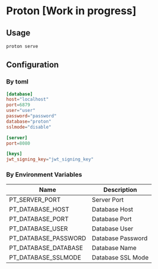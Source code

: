 # Proton [Work in progress]

## Usage

```sh
proton serve
```

## Configuration

### By toml

```toml
[database]
host="localhost"
port=6879
user="user"
password="password"
database="proton"
sslmode="disable"

[server]
port=8080

[keys]
jwt_signing_key="jwt_signing_key"
```

### By Environment Variables

| Name                 | Description       |
| -------------------- | ----------------- |
| PT_SERVER_PORT       | Server Port       |
| PT_DATABASE_HOST     | Database Host     |
| PT_DATABASE_PORT     | Database Port     |
| PT_DATABASE_USER     | Database User     |
| PT_DATABASE_PASSWORD | Database Password |
| PT_DATABASE_DATABASE | Database Name     |
| PT_DATABASE_SSLMODE  | Database SSL Mode |
